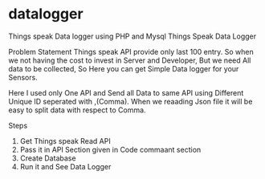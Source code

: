 # datalogger
Things speak Data logger using PHP and Mysql
Things Speak Data Logger

Problem Statement 
Things speak API provide only last 100 entry. So when we not having the cost to invest in Server and Developer, But we need All data to be collected, So Here you can get Simple Data logger for your Sensors. 

Here I used only One API and Send all Data to same API using Different Unique ID seperated with ,(Comma). When we reaading Json file it will be easy to split data with respect to Comma. 

Steps 
1. Get Things speak Read API
2. Pass it in API Section given in Code commaant section 
3. Create Database 
4. Run it and See Data Logger
